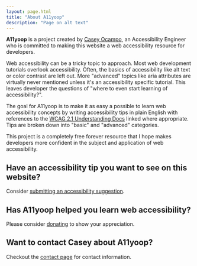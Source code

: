 ```yaml
---
layout: page.html
title: "About A11yoop"
description: "Page on alt text"
---
```


**A11yoop** is a project created by [Casey Ocampo](https://www.linkedin.com/in/caseyocampo/), an Accessibility Engineer who is committed to making this website a web accessibility resource for developers.

Web accessibility can be a tricky topic to approach. Most web development tutorials overlook accessibility. Often, the basics of accessibility like alt text or color contrast are left out. More "advanced" topics like aria attributes are virtually never mentioned unless it's an accessibility specific tutorial. This leaves developer the questions of "where to even start learning of accessibility?".

The goal for A11yoop is to make it as easy a possible to learn web accessibility concepts by writing accessibility tips in plain English with references to the [WCAG 2.1 Understanding Docs](https://www.w3.org/WAI/WCAG21/Understanding/) linked where appropriate. Tips are broken down into "basic" and "advanced" categories.

This project is a completely free forever resource that I hope makes developers more confident in the subject and application of web accessibility.

## Have an accessibility tip you want to see on this website?

Consider [submitting an accessibility suggestion](../suggest-an-accessibility-tip/).

## Has A11yoop helped you learn web accessibility?

Please consider [donating](../donate/) to show your appreciation.

## Want to contact Casey about A11yoop?

Checkout the [contact page](../contact/) for contact information.
